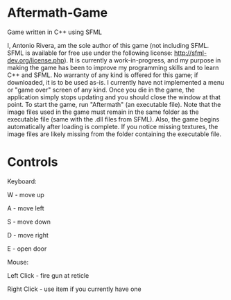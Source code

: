 Aftermath-Game
==============

Game written in C++ using SFML

I, Antonio Rivera, am the sole author of this game (not including SFML. SFML is available for free use under the following license: http://sfml-dev.org/license.php). It is currently a work-in-progress, and my purpose in making the game has been to improve my programming skills and to learn C++ and SFML. No warranty of any kind is offered for this game; if downloaded, it is to be used as-is. I currently have not implemented a menu or "game over" screen of any kind. Once you die in the game, the application simply stops updating and you should close the window at that point. To start the game, run "Aftermath" (an executable file). Note that the image files used in the game must remain in the same folder as the executable file (same with the .dll files from SFML). Also, the game begins automatically after loading is complete. If you notice missing textures, the image files are likely missing from the folder containing the executable file.

Controls
========

Keyboard:

W - move up

A - move left

S - move down

D - move right

E - open door

Mouse:

Left Click - fire gun at reticle

Right Click - use item if you currently have one
